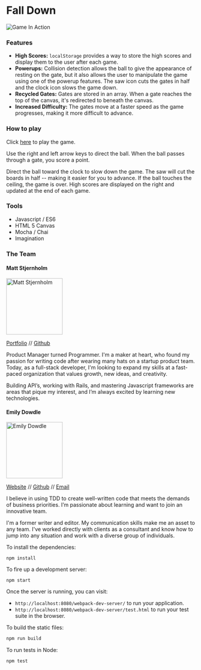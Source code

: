 # Fall Down

![Game In Action](http://g.recordit.co/80ndyEMZYD.gif)

### Features

* **High Scores:** `localStorage` provides a way to store the high scores and display them to the user after each game. 
* **Powerups:** Collision detection allows the ball to give the appearance of resting on the gate, but it also allows the user to manipulate the game using one of the powerup features. The saw icon cuts the gates in half and the clock icon slows the game down. 
* **Recycled Gates:** Gates are stored in an array. When a gate reaches the top of the canvas, it's redirected to beneath the canvas.
* **Increased Difficulty:** The gates move at a faster speed as the game progresses, making it more difficult to advance.

### How to play

Click [here](http://matt-stj.github.io/fall-down-js/) to play the game. 

Use the right and left arrow keys to direct the ball. When the ball passes through a gate, you score a point. 

Direct the ball toward the clock to slow down the game. The saw will cut the boards in half -- making it easier for you to advance. If the ball touches the ceiling, the game is over. High scores are displayed on the right and updated at the end of each game. 

### Tools

* Javascript / ES6
* HTML 5 Canvas
* Mocha / Chai
* Imagination


### The Team

#### Matt Stjernholm

<img src="https://avatars3.githubusercontent.com/u/5952473?v=3&s=400" alt="Matt Stjernholm" width=150>

[Portfolio](http://people.turing.io/people/matt_stjernholm) // [Github](https://github.com/matt-stj)

Product Manager turned Programmer. I'm a maker at heart, who found my passion for writing code after wearing many hats on a startup product team. Today, as a full-stack developer, I'm looking to expand my skills at a fast-paced organization that values growth, new ideas, and creativity.

Building API’s, working with Rails, and mastering Javascript frameworks are areas that pique my interest, and I’m always excited by learning new technologies.

#### Emily Dowdle

<img src="https://avatars2.githubusercontent.com/u/12585856?v=3&s=460" alt="Emily Dowdle" width=150>

[Website](http://emilydowdle.com) // [Github](https://github.com/emilydowdle/) // [Email](mailto:emily@emilydowdle.com)

I believe in using TDD to create well-written code that meets the demands of business priorities. I’m passionate about learning and want to join an innovative team.

I'm a former writer and editor. My communication skills make me an asset to any team. I've worked directly with clients as a consultant and know how to jump into any situation and work with a diverse group of individuals.

To install the dependencies:

```
npm install
```

To fire up a development server:

```
npm start
```

Once the server is running, you can visit:

* `http://localhost:8080/webpack-dev-server/` to run your application.
* `http://localhost:8080/webpack-dev-server/test.html` to run your test suite in the browser.

To build the static files:

```js
npm run build
```


To run tests in Node:

```js
npm test
```



